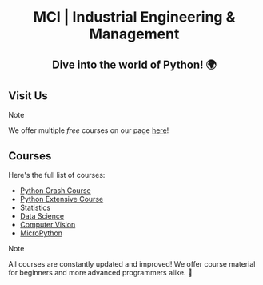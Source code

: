 <div align="center">
  <h1> MCI | Industrial Engineering & Management </h1>

  <h2>Dive into the world of Python! 🌍</h2>

</div>

## Visit Us

> [!NOTE]
> We offer multiple *free* courses on our page [here](https://mciwing.github.io/)!

## Courses
Here's the full list of courses:

- [Python Crash Course](https://mciwing.github.io/python/)
- [Python Extensive Course](https://mciwing.github.io/python-extensive/)
- [Statistics](https://mciwing.github.io/statistics/)
- [Data Science](https://mciwing.github.io/data-science/)
- [Computer Vision](https://mciwing.github.io/yolo/)
- [MicroPython](https://mciwing.github.io/micropython/)

> [!NOTE]
> All courses are constantly updated and improved! We offer course material for beginners and more advanced programmers alike. 🚀
